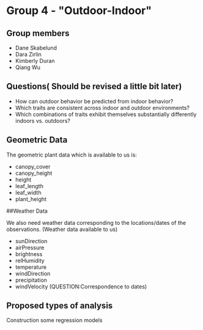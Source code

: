 # Group 4 - "Outdoor-Indoor"
## Group members
* Dane Skabelund
* Dara Zirlin
* Kimberly Duran
* Qiang Wu
## Questions( Should be revised a little bit later)
* How can outdoor behavior be predicted from indoor behavior?
* Which traits are consistent across indoor and outdoor environments?
* Which combinations of traits exhibit themselves substantially differently indoors vs. outdoors?
## Geometric Data
The geometric plant data which is available to us is:
* canopy_cover
* canopy_height
* height
* leaf_length
* leaf_width
* plant_height

##Weather Data

We also need weather data corresponding to the locations/dates of the observations.
(Weather data available to us)
* sunDirection
* airPressure
* brightness
* relHumidity
* temperature
* windDirection
* precipitation
* windVelocity
(QUESTION:Correspondence to dates)
## Proposed types of analysis

Construction some regression models


